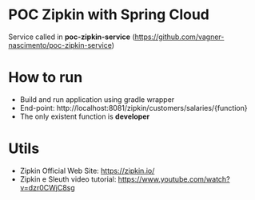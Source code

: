 # POC Zipkin with Spring Cloud
Service called in **poc-zipkin-service** (https://github.com/vagner-nascimento/poc-zipkin-service)

# How to run
- Build and run application using gradle wrapper
- End-point: http://localhost:8081/zipkin/customers/salaries/{function}
- The only existent function is **developer** 

# Utils
- Zipkin Official Web Site: https://zipkin.io/
- Zipkin e Sleuth video tutorial: https://www.youtube.com/watch?v=dzr0CWjC8sg
